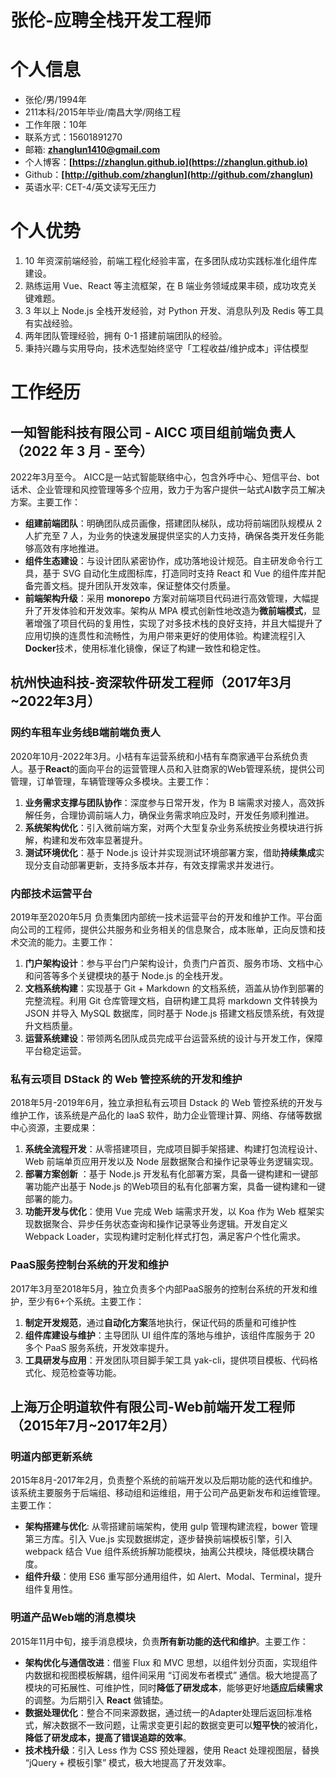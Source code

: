 # 张伦-应聘全栈开发工程师
# 个人信息

* 张伦/男/1994年
* 211本科/2015年毕业/南昌大学/网络工程
* 工作年限：10年
* 联系方式：15601891270
* 邮箱: **zhanglun1410@gmail.com**
* 个人博客：**[https://zhanglun.github.io](https://zhanglun.github.io)**
* Github：**[http://github.com/zhanglun](http://github.com/zhanglun)**
* 英语水平: CET-4/英文读写无压力

# 个人优势
1. 10 年资深前端经验，前端工程化经验丰富，在多团队成功实践标准化组件库建设。
2. 熟练运用 Vue、React 等主流框架，在 B 端业务领域成果丰硕，成功攻克关键难题。
3. 3 年以上 Node.js 全栈开发经验，对 Python 开发、消息队列及 Redis 等工具有实战经验。
4. 两年团队管理经验，拥有 0-1 搭建前端团队的经验。
5. 秉持兴趣与实用导向，技术选型始终坚守「工程收益/维护成本」评估模型

# 工作经历

## 一知智能科技有限公司 - AICC 项目组前端负责人（2022 年 3 月 - 至今）
  
2022年3月至今。 AICC是一站式智能联络中心，包含外呼中心、短信平台、bot话术、企业管理和风控管理等多个应用，致力于为客户提供一站式AI数字员工解决方案。主要工作：

* **组建前端团队**：明确团队成员画像，搭建团队梯队，成功将前端团队规模从 2 人扩充至 7 人，为业务的快速发展提供坚实的人力支持，确保各类开发任务能够高效有序地推进。
* **组件生态建设**：与设计团队紧密协作，成功落地设计规范。自主研发命令行工具，基于 SVG 自动化生成图标库，打造同时支持 React 和 Vue 的组件库并配备完善文档。提升团队开发效率，保证整体交付质量。
* **前端架构升级**：采用 **monorepo** 方案对前端项目代码进行高效管理，大幅提升了开发体验和开发效率。架构从 MPA 模式创新性地改造为**微前端模式**，显著增强了项目代码的复用性，实现了对多技术栈的良好支持，并且大幅提升了应用切换的连贯性和流畅性，为用户带来更好的使用体验。构建流程引入**Docker**技术，使用标准化镜像，保证了构建一致性和稳定性。


## 杭州快迪科技-资深软件研发工程师（2017年3月~2022年3月）

### **网约车租车业务线B端前端负责人**

2020年10月-2022年3月。小桔有车运营系统和小桔有车商家通平台系统负责人。基于**React**的面向平台的运营管理人员和入驻商家的Web管理系统，提供公司管理，订单管理，车辆管理等众多模块。主要工作：

1. **业务需求支撑与团队协作**：深度参与日常开发，作为 B 端需求对接人，高效拆解任务，合理协调前端人力，确保业务需求响应及时，开发任务顺利推进。
2. **系统架构优化**：引入微前端方案，对两个大型复杂业务系统按业务模块进行拆解，构建和发布效率显著提升。
3. **测试环境优化**：基于 Node.js 设计并实现测试环境部署方案，借助**持续集成**实现分支自动部署更新，支持多版本并存，有效支撑需求并发进行。

### **内部技术运营平台**

2019年至2020年5月 负责集团内部统一技术运营平台的开发和维护工作。平台面向公司的工程师，提供公共服务和业务相关的信息聚合，成本账单，正向反馈和技术交流的能力。主要工作：

1. **门户架构设计**：参与平台门户架构设计，负责门户首页、服务市场、文档中心和问答等多个关键模块的基于 Node.js 的全栈开发。
2. **文档系统构建**：实现基于 Git + Markdown 的文档系统，涵盖从协作到部署的完整流程。利用 Git 仓库管理文档，自研构建工具将 markdown 文件转换为 JSON 并导入 MySQL 数据库，同时基于 Node.js 搭建文档反馈系统，有效提升文档质量。
3. **运营系统建设**：带领两名团队成员完成平台运营系统的设计与开发工作，保障平台稳定运营。

### **私有云项目 DStack 的 Web 管控系统的开发和维护**

2018年5月-2019年6月，独立承担私有云项目 Dstack 的 Web 管控系统的开发与维护工作，该系统是产品化的 IaaS 软件，助力企业管理计算、网络、存储等数据中心资源，主要成果：

1. **系统全流程开发**：从零搭建项目，完成项目脚手架搭建、构建打包流程设计、Web 前端单页应用开发以及 Node 层数据聚合和操作记录等业务逻辑实现。
2. **部署方案创新** ：基于 Node.js 开发私有化部署方案，具备一键构建和一键部署功能产出基于 Node.js 的Web项目的私有化部署方案，具备一键构建和一键部署的能力。
3. **功能开发与优化**：使用 Vue 完成 Web 端需求开发，以 Koa 作为 Web 框架实现数据聚合、异步任务状态查询和操作记录等业务逻辑。开发自定义 Webpack Loader，实现构建时定制化样式打包，满足客户个性化需求。  

### **PaaS服务控制台系统的开发和维护**

2017年3月至2018年5月，独立负责多个内部PaaS服务的控制台系统的开发和维护，至少有6+个系统。主要工作：

1. **制定开发规范**，通过**自动化方案**落地执行，保证代码的质量和可维护性
2. **组件库建设与维护**：主导团队 UI 组件库的落地与维护，该组件库服务于 20 多个 PaaS 服务系统，开发效率提升。
3. **工具研发与应用**：开发团队项目脚手架工具 yak-cli，提供项目模板、代码格式化、规范检查等功能。

## 上海万企明道软件有限公司-Web前端开发工程师（2015年7月~2017年2月）

### **明道内部更新系统**

2015年8月-2017年2月，负责整个系统的前端开发以及后期功能的迭代和维护。该系统主要服务于后端组、移动组和运维组，用于公司产品更新发布和运维管理。主要工作：

* **架构搭建与优化**: 从零搭建前端架构，使用 gulp 管理构建流程，bower 管理第三方库。引入 Vue.js 实现数据绑定，逐步替换前端模板引擎，引入 webpack 结合 Vue 组件系统拆解功能模块，抽离公共模块，降低模块耦合度。
* **组件升级**：使用 ES6 重写部分通用组件，如 Alert、Modal、Terminal，提升组件复用性。

### **明道产品Web端的消息模块**

2015年11月中旬，接手消息模块，负责**所有新功能的迭代和维护**。主要工作：

* **架构优化与通信改进**：借鉴 Flux 和 MVC 思想，以组件划分页面，实现组件内数据和视图模板解耦，组件间采用 “订阅发布者模式” 通信。极大地提高了模块的可拓展性、可维护性，同时**降低了研发成本**，能够更好地**适应后续需求**的调整。为后期引入 **React** 做铺垫。
* **数据处理优化**：整合不同来源数据，通过统一的Adapter处理后返回标准格式，解决数据不一致问题，让需求变更引起的数据变更可以**短平快**的被消化，**降低了研发成本，提高了错误追踪的效率**。
* **技术栈升级**：引入 Less 作为 CSS 预处理器，使用 React 处理视图层，替换 “jQuery + 模板引擎” 模式，极大地提高了开发效率。